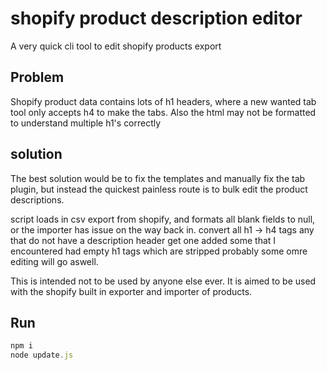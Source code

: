 # shopify product description editor

A very quick cli tool to edit shopify products export

## Problem

Shopify product data contains lots of h1 headers, where a new wanted tab tool only accepts h4 to make the tabs.
Also the html may not be formatted to understand multiple h1's correctly

## solution

The best solution would be to fix the templates and manually fix the tab plugin, but instead the quickest painless route is to bulk edit the product descriptions.

script loads in csv export from shopify, and formats all blank fields to null, or the importer has issue on the way back in.
convert all h1 -> h4 tags
any that do not have a description header get one added
some that I encountered had empty h1 tags which are stripped
probably some omre editing will go aswell.

This is intended not to be used by anyone else ever.
It is aimed to be used with the shopify built in exporter and importer of products.

## Run
```js
npm i
node update.js
```
